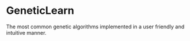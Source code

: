 # GeneticLearn
The most common genetic algorithms implemented in a user friendly and intuitive manner.
